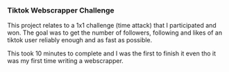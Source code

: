 ### Tiktok Webscrapper Challenge

This project relates to a 1x1 challenge (time attack) that I participated and won. The goal was to get the number of followers, following and likes of an tiktok user reliably enough and as fast as possible.

This took 10 minutes to complete and I was the first to finish it even tho it was my first time writing a webscrapper.
